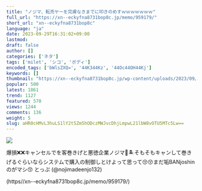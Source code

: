 ```yaml
---
title: "ノジマ、転売ヤーを完膚なきまでに叩きのめすｗｗｗｗｗｗｗ"
full_url: "https://xn--eckyfna8731bop8c.jp/memo/959179/"
short_url: "xn--eckyfna8731bop8c"
language: "ja"
date: 2023-09-29T16:31:02+09:00
lastmod: 
draft: false
author: []
categories: ['ネタ']
tags: ['milet', 'シコ', 'ボディ']
encoded_tags: ['bWlsZXQ=', '44K344Kz', '44Oc44OH44Kj']
keywords: []
thumbnail: "https://xn--eckyfna8731bop8c.jp/wp-content/uploads/2023/09/fdf95e48-s.jpg"
popular: 500
latest: 1861
trend: 1127
featured: 570
views: 1244
comments: 136
weight: 5
slug: aHR0cHMvL3huLS1lY2t5Zm5hODczMWJvcDhjLmpwL21lbW8vOTU5MTc5Lw==
---
```


![](https://xn--eckyfna8731bop8c.jp/wp-content/uploads/2023/09/fdf95e48-s.jpg)

爆損❌❌キャンセルでを客巻きげと悪徳企業ノジマ🙅🏝そもそもキャンして巻きげるぐらいならシステムで購入の制御しとけよって思って😚😚まだ垢BANjoshinのがマシ😚 とっぷ (@nojimadeenjo132)

(https//xn--eckyfna8731bop8c.jp/memo/959179/)
